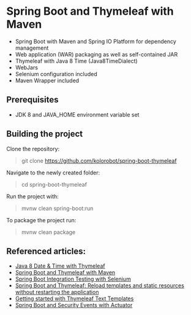 Spring Boot and Thymeleaf with Maven
====================================

- Spring Boot with Maven and Spring IO Platform for dependency management
- Web application (WAR) packaging as well as self-contained JAR
- Thymeleaf with Java 8 Time (Java8TimeDialect)
- WebJars
- Selenium configuration included
- Maven Wrapper included

Prerequisites
-------------

- JDK 8 and JAVA_HOME environment variable set 

Building the project
--------------------

Clone the repository:

> git clone https://github.com/kolorobot/spring-boot-thymeleaf

Navigate to the newly created folder:

> cd spring-boot-thymeleaf

Run the project with:

> mvnw clean spring-boot:run

To package the project run:

> mvnw clean package


Referenced articles:
--------------------

- [Java 8 Date & Time with Thymeleaf](http://blog.codeleak.pl/2015/11/how-to-java-8-date-time-with-thymeleaf.html)
- [Spring Boot and Thymeleaf with Maven](http://blog.codeleak.pl/2014/04/how-to-spring-boot-and-thymeleaf-with-maven.html)
- [Spring Boot Integration Testing with Selenium](http://blog.codeleak.pl/2015/03/spring-boot-integration-testing-with.html)
- [Spring Boot and Thymeleaf: Reload templates and static resources without restarting the application](http://blog.codeleak.pl/2016/12/thymeleaf-reload-templates-and-static-resources.html)
- [Getting started with Thymeleaf Text Templates](http://blog.codeleak.pl/2017/03/getting-started-with-thymeleaf-3-text.html)
- [Spring Boot and Security Events with Actuator](http://blog.codeleak.pl/2017/03/spring-boot-and-security-events-with-actuator.html)